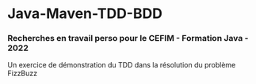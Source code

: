 # Java-Maven-TDD-BDD
### Recherches en travail perso pour le CEFIM - Formation Java - 2022
Un exercice de démonstration du TDD dans la résolution du problème FizzBuzz
